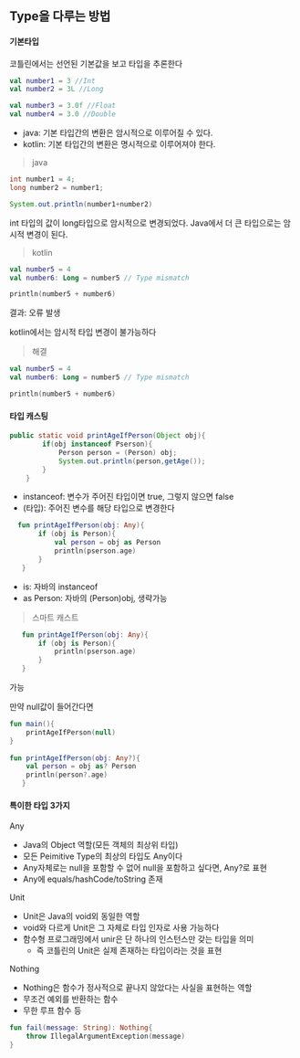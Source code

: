 ## Type을 다루는 방법

#### 기본타입

코틀린에서는 선언된 기본값을 보고 타입을 추론한다

```kotlin
val number1 = 3 //Int
val number2 = 3L //Long

val number3 = 3.0f //Float
val number4 = 3.0 //Double
```

- java: 기본 타입간의 변환은 암시적으로 이루어질 수 있다.
- kotlin: 기본 타입간의 변환은 명시적으로 이루어져야 한다.

>java
```java
int number1 = 4;
long number2 = number1;

System.out.println(number1+number2)
```
int 타입의 값이 long타입으로 암시적으로 변경되었다.
Java에서 더 큰 타입으로는 암시적 변경이 된다.

>kotlin
```kotlin
val number5 = 4
val number6: Long = number5 // Type mismatch

println(number5 + number6)
```
결과: 오류 발생

kotlin에서는 암시적 타입 변경이 불가능하다

> 해결
```kotlin
val number5 = 4
val number6: Long = number5 // Type mismatch

println(number5 + number6)
```

#### 타입 캐스팅
    
```java
public static void printAgeIfPerson(Object obj){
        if(obj instanceof Pserson){
            Person person = (Person) obj;
            System.out.println(person,getAge());
        }
    }
```
- instanceof: 변수가 주어진 타입이면 true, 그렇지 않으면 false
- (타입): 주어진 변수를 해당 타입으로 변경한다


```kotlin
  fun printAgeIfPerson(obj: Any){
       if (obj is Person){
           val person = obj as Person
           println(pserson.age)
       }
   }
```
- is: 자바의 instanceof
- as Person: 자바의 (Person)obj, 생략가능

> 스마트 캐스트
```kotlin
   fun printAgeIfPerson(obj: Any){
       if (obj is Person){
           println(pserson.age)
       }
   }

```
가능

만약 null값이 들어간다면

```kotlin
fun main(){
    printAgeIfPerson(null)
}   
   
fun printAgeIfPerson(obj: Any?){
    val person = obj as? Person
    println(person?.age)
   }
```

#### 특이한 타입 3가지

Any

- Java의 Object 역할(모든 객체의 최상위 타입)
- 모든 Peimitive Type의 최상의 타입도 Any이다
- Any자체로는 null을 포함할 수 없어 null을 포함하고 싶다면, Any?로 표현
- Any에 equals/hashCode/toString 존재

Unit

- Unit은 Java의 void외 동일한 역할
- void와 다르게 Unit은 그 자체로 타입 인자로 사용 가능하다
- 함수형 프로그래밍에서 unir은 단 하나의 인스턴스만 갖는 타입을 의미
  - 즉 코틀린의 Unit은 실제 존재하는 타입이라는 것을 표현

Nothing

- Nothing은 함수가 정사적으로 끝나지 않았다는 사실을 표현하는 역할
- 무조건 예외를 반환하는 함수
- 무한 루프 함수 등
    
```kotlin
fun fail(message: String): Nothing{
    throw IllegalArgumentException(message)
}
```

